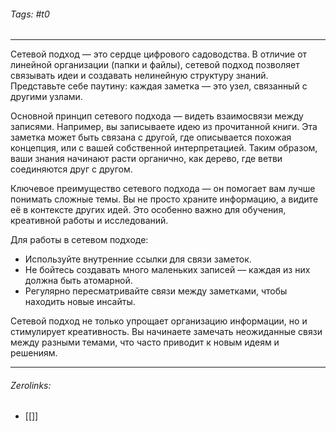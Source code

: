 ###### Tags:  #t0
___
Сетевой подход — это сердце цифрового садоводства. В отличие от линейной организации (папки и файлы), сетевой подход позволяет связывать идеи и создавать нелинейную структуру знаний. Представьте себе паутину: каждая заметка — это узел, связанный с другими узлами.

Основной принцип сетевого подхода — видеть взаимосвязи между записями. Например, вы записываете идею из прочитанной книги. Эта заметка может быть связана с другой, где описывается похожая концепция, или с вашей собственной интерпретацией. Таким образом, ваши знания начинают расти органично, как дерево, где ветви соединяются друг с другом.

Ключевое преимущество сетевого подхода — он помогает вам лучше понимать сложные темы. Вы не просто храните информацию, а видите её в контексте других идей. Это особенно важно для обучения, креативной работы и исследований.

Для работы в сетевом подходе:

- Используйте внутренние ссылки для связи заметок.
- Не бойтесь создавать много маленьких записей — каждая из них должна быть атомарной.
- Регулярно пересматривайте связи между заметками, чтобы находить новые инсайты.

Сетевой подход не только упрощает организацию информации, но и стимулирует креативность. Вы начинаете замечать неожиданные связи между разными темами, что часто приводит к новым идеям и решениям.
___
###### Zerolinks: 
- [[]]